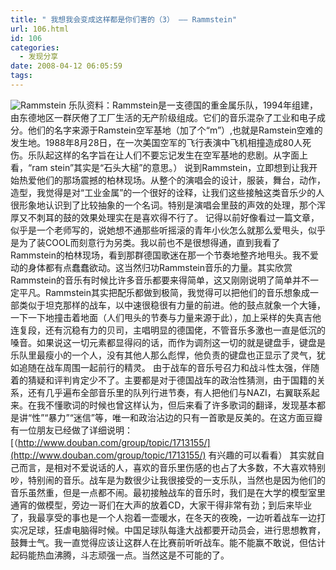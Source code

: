 ```yaml
---
title: " 我想我会变成这样都是你们害的（3） —— Rammstein"
url: 106.html
id: 106
categories:
  - 发现分享
date: 2008-04-12 06:05:59
tags:
---
```


![Rammstein](../../../images/2008/04/sss2.jpg) 乐队资料：Rammstein是一支德国的重金属乐队，1994年组建，由东德地区一群厌倦了工厂生活的无产阶级组成。它们的音乐混杂了工业和电子成分。他们的名字来源于Ramstein空军基地（加了个“m”）,也就是Ramstein空难的发生地。1988年8月28日，在一次美国空军的飞行表演中飞机相撞造成80人死伤。乐队起这样的名字旨在让人们不要忘记发生在空军基地的悲剧。从字面上看，“ram stein”其实是“石头大槌”的意思。） 说到Rammstein，立即想到让我开始热爱他们的那场震撼的柏林现场。从整个的演唱会的设计，服装，舞台，动作，造型，我觉得是对“工业金属”的一个很好的诠释，让我们这些接触这类音乐少的人很形象地认识到了比较抽象的一个名词。特别是演唱会里鼓的声效的处理，那个浑厚又不刺耳的鼓的效果处理实在是喜欢得不行了。 记得以前好像看过一篇文章，似乎是一个老师写的，说她想不通那些听摇滚的青年小伙怎么就那么爱甩头，似乎是为了装COOL而刻意行为另类。我以前也不是很想得通，直到我看了Rammstein的柏林现场，看到那群德国歌迷在那一个节奏地整齐地甩头。我不爱动的身体都有点蠢蠢欲动。这当然归功Rammstein音乐的力量。其实欣赏Rammstein的音乐有时候比许多音乐都要来得简单，这又刚刚说明了简单并不一定平凡。Rammstein其实把配乐都做到极简，我觉得可以把他们的音乐想象成一部类似于坦克那样的战车，以中速很稳很有力量的前进。他的鼓点就象一个大锤，一下一下地撞击着地面（人们甩头的节奏与力量来源于此），加上采样的失真吉他连复段，还有沉稳有力的贝司，主唱明显的德国佬，不管音乐多激也一直是低沉的嗓音。如果说这一切元素都显得闷的话，而作为调剂这一切的就是键盘手，键盘是乐队里最瘦小的一个人，没有其他人那么彪悍，他负责的键盘也正显示了灵气，犹如追随在战车周围一起前行的精灵。 由于战车的音乐号召力和战斗性太强，伴随着的猜疑和评判肯定少不了。主要都是对于德国战车的政治性猜测，由于国籍的关系，还有几乎遍布全部音乐里的队列行进节奏，有人把他们与NAZI，右翼联系起来。在我不懂歌词的时候也曾这样认为，但后来看了许多歌词的翻译，发现基本都是讲“性”“暴力”“迷信”等，唯一和政治沾边的只有一首歌是反美的。在这方面豆瓣有一位朋友已经做了详细说明：[（http://www.douban.com/group/topic/1713155/](http://www.douban.com/group/topic/1713155/) 有兴趣的可以看看） 其实就自己而言，是相对不爱说话的人，喜欢的音乐里伤感的也占了大多数，不大喜欢特别吵，特别闹的音乐。战车是为数很少让我很接受的一支乐队，当然也是因为他们的音乐虽然重，但是一点都不闹。最初接触战车的音乐时，我们是在大学的模型室里通宵的做模型，旁边一哥们在大声的放着CD，大家干得非常有劲；到后来毕业了，我最享受的事也是一个人抱着一壶暖水，在冬天的夜晚，一边听着战车一边打实况足球，狂虐电脑得时候。中国足球队每逢大战都要开动员会，进行思想教育，鼓舞士气。我一直觉得应该让这群人在比赛前听听战车。能不能赢不敢说，但估计起码能热血沸腾，斗志顽强一点。当然这是不可能的了。